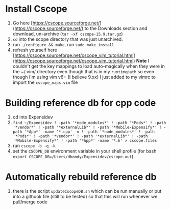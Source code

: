 # Install Cscope
1. Go here [https://cscope.sourceforge.net/](https://cscope.sourceforge.net/) to the Downloads section and download, un-archive (`tar -xf cscope-15.9.tar.gz`)
1. `cd` into the scope directory that was just unarchived.
1. run `./configure && make`, run `sudo make install`
1. refresh yourself here [https://cscope.sourceforge.net/cscope_vim_tutorial.html](https://cscope.sourceforge.net/cscope_vim_tutorial.html) **Note** I couldn't get the key mappings to load auto-magically when they were in the ~/.vim/ directory even though that is in my `runtimepath` so even though I'm using vim v6+ (I believe 9.xx) I just added to my vimrc to import the `cscope_maps.vim` file

# Building reference db for cpp code
1. cd into Expensidev
1. `find ~/Expensidev ! -path '*node_modules*' ! -path '*Pods*' ! -path '*vendor*' ! -path '*externalLib*' ! -path '*Mobile-Expensify*' ! -path '*App*' -name '*.cpp' -o ! -path '*node_modules*' ! -path '*Pods*' ! -path '*vendor*' ! -path '*externalLib*' ! -path '*Mobile-Expensify*' ! -path '*App*' -name '*.h' > cscope.files`
1. run `cscope -b -q -k`
1. set the `CSCOPE_DB` environment variable in your shell profile (for bash `export CSCOPE_DB=/Users/dbondy/Expensidev/cscope.out`)

# Automatically rebuild reference db
1. there is the script `updateCscopeDB.sh` which can be run manually or put into a githook file (still to be tested) so that this will run whenever we pull/merge code
